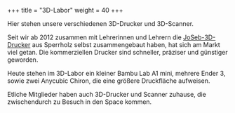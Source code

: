 +++
title = "3D-Labor"
weight = 40
+++

Hier stehen unsere verschiedenen 3D-Drucker und 3D-Scanner.

Seit wir ab 2012 zusammen mit Lehrerinnen und Lehrern die
[JoSeb-3D-Drucker](/blog/2013/fab4teachers) aus Sperrholz selbst zusammengebaut
haben, hat sich am Markt viel getan.
Die kommerziellen Drucker sind schneller, präziser und günstiger geworden.

Heute stehen im 3D-Labor ein kleiner Bambu Lab A1 mini, mehrere Ender 3,
sowie zwei Anycubic Chiron, die eine größere Druckfläche aufweisen.

Etliche Mitglieder haben auch 3D-Drucker und Scanner zuhause, die zwischendurch
zu Besuch in den Space kommen.
